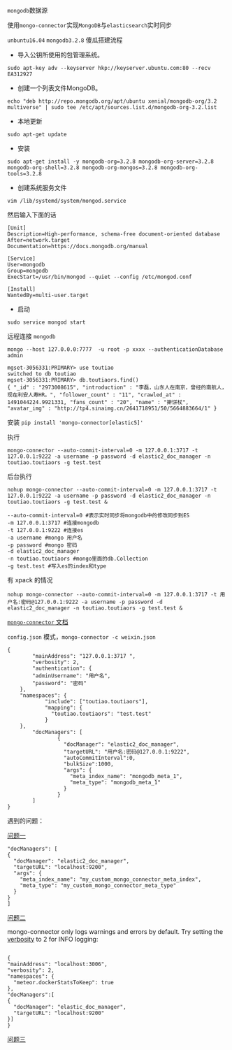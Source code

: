 `mongodb`数据源

使用`mongo-connector`实现`MongoDB`与`elasticsearch`实时同步

`unbuntu16.04` `mongodb3.2.8` 傻瓜搭建流程

* 导入公钥所使用的包管理系统。

```
sudo apt-key adv --keyserver hkp://keyserver.ubuntu.com:80 --recv EA312927
```

* 创建一个列表文件MongoDB。

```
echo "deb http://repo.mongodb.org/apt/ubuntu xenial/mongodb-org/3.2 multiverse" | sudo tee /etc/apt/sources.list.d/mongodb-org-3.2.list
```

* 本地更新

```
sudo apt-get update
```

* 安装

```
sudo apt-get install -y mongodb-org=3.2.8 mongodb-org-server=3.2.8 mongodb-org-shell=3.2.8 mongodb-org-mongos=3.2.8 mongodb-org-tools=3.2.8
```

* 创建系统服务文件

```
vim /lib/systemd/system/mongod.service
```

然后输入下面的话

```
[Unit]
Description=High-performance, schema-free document-oriented database
After=network.target
Documentation=https://docs.mongodb.org/manual

[Service]
User=mongodb
Group=mongodb
ExecStart=/usr/bin/mongod --quiet --config /etc/mongod.conf

[Install]
WantedBy=multi-user.target
```

* 启动

```
sudo service mongod start
```

远程连接 `mongodb`

```
mongo --host 127.0.0.0:7777  -u root -p xxxx --authenticationDatabase admin
```

```
mgset-3056331:PRIMARY> use toutiao
switched to db toutiao
mgset-3056331:PRIMARY> db.toutiaors.find()
{ "_id" : "2973008615", "introduction" : "李磊，山东人在南京，曾经的南航人，现在利安人寿HR。", "follower_count" : "11", "crawled_at" : 1491044224.9921331, "fans_count" : "20", "name" : "擀饼杖", "avatar_img" : "http://tp4.sinaimg.cn/2641718951/50/5664883664/1" }
```

安装  `pip install 'mongo-connector[elastic5]'`

执行

```
mongo-connector --auto-commit-interval=0 -m 127.0.0.1:3717 -t 127.0.0.1:9222 -a username -p password -d elastic2_doc_manager -n toutiao.toutiaors -g test.test
```

后台执行

```
nohup mongo-connector --auto-commit-interval=0 -m 127.0.0.1:3717 -t 127.0.0.1:9222 -a username -p password -d elastic2_doc_manager -n toutiao.toutiaors -g test.test &
```

```
--auto-commit-interval=0 #表示实时同步将mongodb中的修改同步到ES
-m 127.0.0.1:3717 #连接mongodb
-t 127.0.0.1:9222 #连接es
-a username #mongo 用户名
-p password #mongo 密码
-d elastic2_doc_manager 
-n toutiao.toutiaors #mongo里面的db.Collection
-g test.test #写入es的index和type
```

有 xpack 的情况

```
nohup mongo-connector --auto-commit-interval=0 -m 127.0.0.1:3717 -t 用户名:密码@127.0.0.1:9222 -a username -p password -d elastic2_doc_manager -n toutiao.toutiaors -g test.test &
```

[`mongo-connector` 文档](https://github.com/mongodb-labs/mongo-connector/wiki/Configuration-Options)

`config.json` 模式，`mongo-connector -c weixin.json`

```
{
        "mainAddress": "127.0.0.1:3717 ",
        "verbosity": 2,
        "authentication": {
        "adminUsername": "用户名",
        "password": "密码"
    },
    "namespaces": {
            "include": ["toutiao.toutiaors"],
            "mapping": {
              "toutiao.toutiaors": "test.test"
            }
    },
        "docManagers": [
                {
                  "docManager": "elastic2_doc_manager",
                  "targetURL": "用户名:密码@127.0.0.1:9222",
                  "autoCommitInterval":0,
                  "bulkSize":1000,
                  "args": {
                    "meta_index_name": "mongodb_meta_1",
                    "meta_type": "mongodb_meta_1"
                  }
                }
        ]
}
```

遇到的问题：

[问题一](https://github.com/mongodb-labs/elastic2-doc-manager/pull/2)

```
"docManagers": [
{
  "docManager": "elastic2_doc_manager",
  "targetURL": "localhost:9200",
  "args": {
    "meta_index_name": "my_custom_mongo_connector_meta_index",
    "meta_type": "my_custom_mongo_connector_meta_type"
  }
}
]
```

[问题二](https://github.com/mongodb-labs/mongo-connector/issues/641)

mongo-connector only logs warnings and errors by default. Try setting the [verbosity](https://github.com/mongodb-labs/mongo-connector/wiki/Configuration-Options#verbosity) to 2 for INFO logging:

```

{
"mainAddress": "localhost:3006",
"verbosity": 2,
"namespaces": {
  "meteor.dockerStatsToKeep": true
},
"docManagers":[
{
  "docManager": "elastic_doc_manager",
  "targetURL": "localhost:9200"
}]
}
```

[问题三](https://github.com/mongodb-labs/mongo-connector/blob/master/config.json)

